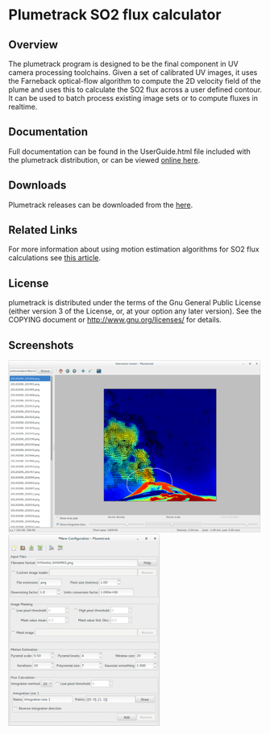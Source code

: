 

# Plumetrack SO2 flux calculator

## Overview
The plumetrack program is designed to be the final component in UV camera processing toolchains. Given a set of calibrated UV images, it uses the Farneback optical-flow algorithm to compute the 2D velocity field of the plume and uses this to calculate the SO2 flux across a user defined contour. It can be used to batch process existing image sets or to compute fluxes in realtime.

## Documentation

Full documentation can be found in the UserGuide.html file included with the plumetrack distribution, or can be viewed [online here](https://nonbiostudent.github.io/plumetrack).

## Downloads
Plumetrack releases can be downloaded from the [here](https://github.com/nonbiostudent/plumetrack/releases).


## Related Links
For more information about using motion estimation algorithms for SO2 flux calculations see [this article](http://www.sciencedirect.com/science/article/pii/S0377027314002807).


## License

plumetrack is distributed under the terms of the Gnu General 
Public License (either version 3 of the License, or, at your 
option any later version). See the COPYING document or 
http://www.gnu.org/licenses/ for details.

## Screenshots
<img src="doc/build/html/_images/interactive_viewer.png" width="500">

<img src="doc/build/html/_images/main_gui.png" width="300">
